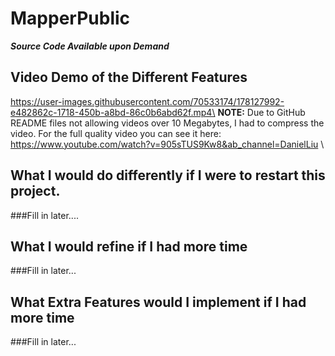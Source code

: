 # MapperPublic
**_Source Code Available upon Demand_**

## Video Demo of the Different Features
https://user-images.githubusercontent.com/70533174/178127992-e482862c-1718-450b-a8bd-86c0b6abd62f.mp4\
**NOTE:** Due to GitHub README files not allowing videos over 10 Megabytes, I had to compress the video. For the full quality video you can see it here:\
https://www.youtube.com/watch?v=905sTUS9Kw8&ab_channel=DanielLiu \

## What I would do differently if I were to restart this project.
###Fill in later....

## What I would refine if I had more time
###Fill in later...

## What Extra Features would I implement if I had more time
###Fill in later...

